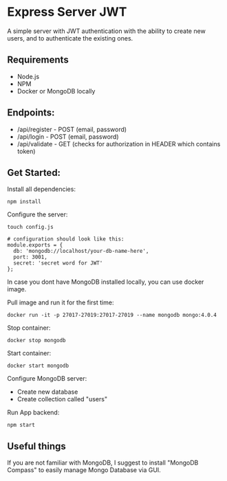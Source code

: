# Express Server JWT

A simple server with JWT authentication with the ability to create new users, and to authenticate the existing ones.

## Requirements
- Node.js
- NPM
- Docker or MongoDB locally

## Endpoints:

* /api/register - POST (email, password)
* /api/login - POST (email, password)
* /api/validate - GET (checks for authorization in HEADER which contains token)

## Get Started:

Install all dependencies:
```
npm install
```

Configure the server:
```
touch config.js

# configuration should look like this:
module.exports = {
  db: 'mongodb://localhost/your-db-name-here',
  port: 3001,
  secret: 'secret word for JWT'
};
```

In case you dont have MongoDB installed locally, you can use docker image.

Pull image and run it for the first time:
```
docker run -it -p 27017-27019:27017-27019 --name mongodb mongo:4.0.4
```

Stop container:
```
docker stop mongodb
```

Start container:
```
docker start mongodb
```

Configure MongoDB server:

- Create new database
- Create collection called "users"

Run App backend:
```
npm start
```

## Useful things

If you are not familiar with MongoDB, I suggest to install "MongoDB Compass" to easily manage Mongo Database via GUI.
